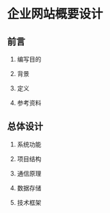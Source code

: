 # 企业网站概要设计

## 前言

1. 编写目的

1. 背景

1. 定义

1. 参考资料

## 总体设计

1. 系统功能

1. 项目结构

1. 通信原理

1. 数据存储

1. 技术框架
